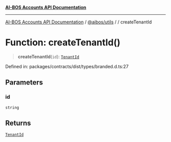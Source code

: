 [**AI-BOS Accounts API Documentation**](../../../README.md)

***

[AI-BOS Accounts API Documentation](../../../README.md) / [@aibos/utils](../README.md) / [](../README.md) / createTenantId

# Function: createTenantId()

> **createTenantId**(`id`): [`TenantId`](../type-aliases/TenantId.md)

Defined in: packages/contracts/dist/types/branded.d.ts:27

## Parameters

### id

`string`

## Returns

[`TenantId`](../type-aliases/TenantId.md)
